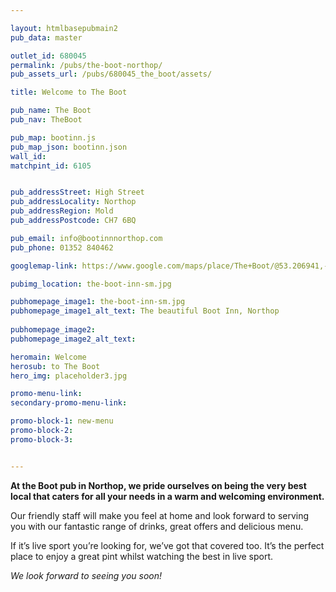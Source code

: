 ```yaml
---

layout: htmlbasepubmain2
pub_data: master

outlet_id: 680045
permalink: /pubs/the-boot-northop/
pub_assets_url: /pubs/680045_the_boot/assets/

title: Welcome to The Boot

pub_name: The Boot
pub_nav: TheBoot

pub_map: bootinn.js
pub_map_json: bootinn.json
wall_id:
matchpint_id: 6105


pub_addressStreet: High Street
pub_addressLocality: Northop
pub_addressRegion: Mold
pub_addressPostcode: CH7 6BQ

pub_email: info@bootinnnorthop.com
pub_phone: 01352 840462

googlemap-link: https://www.google.com/maps/place/The+Boot/@53.206941,-3.133275,16z/data=!4m8!1m2!2m1!1zVGhlIEJvb3QNCkhpZ2ggU3RyZWV0LCANCk5vcnRob3AsIA0KTW9sZCwgQ0g3IDZCUQ!3m4!1s0x0:0x4e569d995e9e84e8!8m2!3d53.2068342!4d-3.1338394?hl=en-GB

pubimg_location: the-boot-inn-sm.jpg

pubhomepage_image1: the-boot-inn-sm.jpg
pubhomepage_image1_alt_text: The beautiful Boot Inn, Northop
 
pubhomepage_image2: 
pubhomepage_image2_alt_text: 

heromain: Welcome
herosub: to The Boot
hero_img: placeholder3.jpg

promo-menu-link:
secondary-promo-menu-link:

promo-block-1: new-menu
promo-block-2: 
promo-block-3: 


---
```


**At the Boot pub in Northop, we pride ourselves on being the very best local that caters for all your needs in a warm and welcoming environment.**

Our friendly staff will make you feel at home and look forward to serving you with our fantastic range of drinks, great offers and delicious menu.

If it’s live sport you’re looking for, we’ve got that covered too. It’s the perfect place to enjoy a great pint whilst watching the best in live sport.

*We look forward to seeing you soon!*
